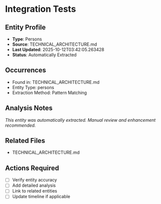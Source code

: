 # Integration Tests

## Entity Profile
- **Type**: Persons
- **Source**: TECHNICAL_ARCHITECTURE.md
- **Last Updated**: 2025-10-12T03:42:05.263428
- **Status**: Automatically Extracted

## Occurrences
- Found in: TECHNICAL_ARCHITECTURE.md
- Entity Type: persons
- Extraction Method: Pattern Matching

## Analysis Notes
*This entity was automatically extracted. Manual review and enhancement recommended.*

## Related Files
- TECHNICAL_ARCHITECTURE.md

## Actions Required
- [ ] Verify entity accuracy
- [ ] Add detailed analysis
- [ ] Link to related entities
- [ ] Update timeline if applicable
